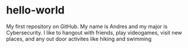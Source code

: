 # hello-world
My first repository on GitHub.
My name is Andres and my major is Cybersecurity. I like to hangout with friends, play videogames, visit new places, and any out door activites like hiking and swimming
